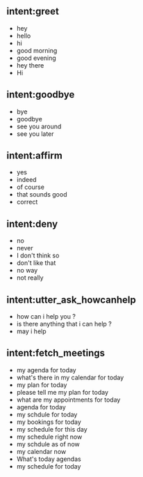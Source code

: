 ## intent:greet
- hey
- hello
- hi
- good morning
- good evening
- hey there
- Hi

## intent:goodbye
- bye
- goodbye
- see you around
- see you later

## intent:affirm
- yes
- indeed
- of course
- that sounds good
- correct

## intent:deny
- no
- never
- I don't think so
- don't like that
- no way
- not really

## intent:utter_ask_howcanhelp
- how can i help you ?
- is there anything that i can help ?
- may i help

## intent:fetch_meetings
- my agenda for today
- what's there in my calendar for today
- my plan for today
- please tell me my plan for today
- what are my appointments for today
- agenda for today
- my schdule for today
- my bookings for today
- my schedule for this day
- my schedule right now
- my schdule as of now
- my calendar now
- What's today agendas
- my schedule for today
